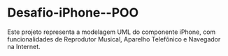 # Desafio-iPhone--POO
Este projeto representa a modelagem UML do componente iPhone, com funcionalidades de Reprodutor Musical, Aparelho Telefônico e Navegador na Internet.
